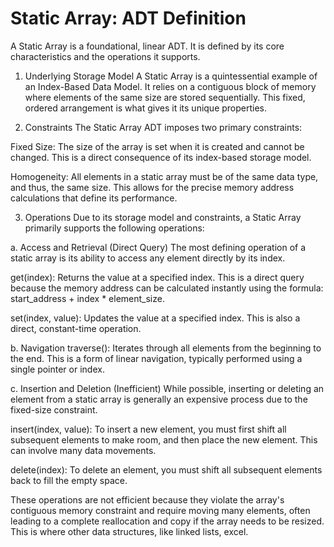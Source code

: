 # Static Array: ADT Definition

A Static Array is a foundational, linear ADT. It is defined by its core characteristics and the operations it supports.

1. Underlying Storage Model
A Static Array is a quintessential example of an Index-Based Data Model. It relies on a contiguous block of memory where elements of the same size are stored sequentially. This fixed, ordered arrangement is what gives it its unique properties.

2. Constraints
The Static Array ADT imposes two primary constraints:

Fixed Size: The size of the array is set when it is created and cannot be changed. This is a direct consequence of its index-based storage model.

Homogeneity: All elements in a static array must be of the same data type, and thus, the same size. This allows for the precise memory address calculations that define its performance.

3. Operations
Due to its storage model and constraints, a Static Array primarily supports the following operations:

a. Access and Retrieval (Direct Query)
The most defining operation of a static array is its ability to access any element directly by its index.

get(index): Returns the value at a specified index. This is a direct query because the memory address can be calculated instantly using the formula: start_address + index * element_size.

set(index, value): Updates the value at a specified index. This is also a direct, constant-time operation.

b. Navigation
traverse(): Iterates through all elements from the beginning to the end. This is a form of linear navigation, typically performed using a single pointer or index.

c. Insertion and Deletion (Inefficient)
While possible, inserting or deleting an element from a static array is generally an expensive process due to the fixed-size constraint.

insert(index, value): To insert a new element, you must first shift all subsequent elements to make room, and then place the new element. This can involve many data movements.

delete(index): To delete an element, you must shift all subsequent elements back to fill the empty space.

These operations are not efficient because they violate the array's contiguous memory constraint and require moving many elements, often leading to a complete reallocation and copy if the array needs to be resized. This is where other data structures, like linked lists, excel.